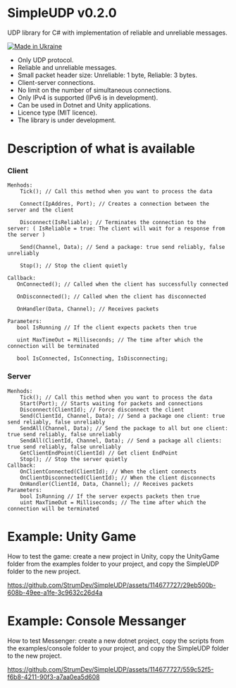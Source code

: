 # SimpleUDP v0.2.0

UDP library for C# with implementation of reliable and unreliable messages.

[![Made in Ukraine](https://img.shields.io/badge/made_in-ukraine-ffd700.svg?labelColor=0057b7)](https://stand-with-ukraine.pp.ua)

* Only UDP protocol.
* Reliable and unreliable messages.
* Small packet header size: Unreliable: 1 byte, Reliable: 3 bytes.
* Client-server connections.
* No limit on the number of simultaneous connections.
* Only IPv4 is supported (IPv6 is in development).
* Can be used in Dotnet and Unity applications.
* Licence type (MIT licence).
* The library is under development.

# Description of what is available

### Client

    Menhods:
        Tick(); // Call this method when you want to process the data
        
        Connect(IpAddres, Port); // Creates a connection between the server and the client
        
        Disconnect(IsReliable); // Terminates the connection to the server: ( IsReliable = true: The client will wait for a response from the server )
        
        Send(Channel, Data); // Send a package: true send reliably, false unreliably
        
        Stop(); // Stop the client quietly

    Callback:
       OnConnected(); // Called when the client has successfully connected
       
       OnDisconnected(); // Called when the client has disconnected
       
       OnHandler(Data, Channel); // Receives packets
         
    Parameters:
       bool IsRunning // If the client expects packets then true
       
       uint MaxTimeOut = Milliseconds; // The time after which the connection will be terminated
       
       bool IsConnected, IsConnecting, IsDisconnecting;
        
### Server 

    Menhods:
        Tick(); // Call this method when you want to process the data
        Start(Port); // Starts waiting for packets and connections
        Disconnect(ClientId); // Force disconnect the client
        Send(ClientId, Channel, Data); // Send a package one client: true send reliably, false unreliably
        SendAll(Channel, Data); // Send the package to all but one client: true send reliably, false unreliably
        SendAll(ClientId, Channel, Data); // Send a package all clients: true send reliably, false unreliably
        GetClientEndPoint(ClientId) // Get client EndPoint
        Stop(); // Stop the server quietly
    Callback:
        OnClientConnected(ClientId); // When the client connects
        OnClientDisconnected(ClientId); // When the client disconnects
        OnHandler(ClientId, Data, Channel); // Receives packets
    Parameters:
        bool IsRunning // If the server expects packets then true
        uint MaxTimeOut = Milliseconds; // The time after which the connection will be terminated

# Example: Unity Game

How to test the game: create a new project in Unity, copy the UnityGame folder from the examples folder to your project, and copy the SimpleUDP folder to the new project.

https://github.com/StrumDev/SimpleUDP/assets/114677727/29eb500b-608b-49ee-a1fe-3c9632c26d4a

# Example: Console Messanger

How to test Messenger: create a new dotnet project, copy the scripts from the examples/console folder to your project, and copy the SimpleUDP folder to the new project.

https://github.com/StrumDev/SimpleUDP/assets/114677727/559c52f5-f6b8-4211-90f3-a7aa0ea5d608
